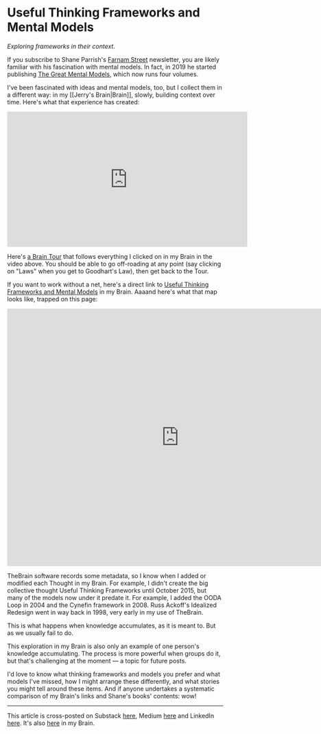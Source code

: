 # Useful Thinking Frameworks and Mental Models
 
*Exploring frameworks in their context.*

If you subscribe to Shane Parrish's [Farnam Street](https://fs.blog/) newsletter, you are likely familiar with his fascination with mental models. In fact, in 2019 he started publishing [The Great Mental Models](https://www.amazon.com/gp/product/B07P79P8ST/jerrymichalskisr), which now runs four volumes. 

I've been fascinated with ideas and mental models, too, but I collect them in a different way: in my [[Jerry's Brain|Brain]], slowly, building context over time. Here's what that experience has created: 

<iframe width="560" height="315" src="https://www.youtube.com/embed/WHquk_s6V-0?si=DSFPF6T2Wuu3TrVE" title="YouTube video player" frameborder="0" allow="accelerometer; autoplay; clipboard-write; encrypted-media; gyroscope; picture-in-picture; web-share" referrerpolicy="strict-origin-when-cross-origin" allowfullscreen></iframe>

Here's [a Brain Tour](https://bra.in/2joa45) that follows everything I clicked on in my Brain in the video above. You should be able to go off-roading at any point (say clicking on "Laws" when you get to Goodhart's Law), then get back to the Tour. 

If you want to work without a net, here's a direct link to [Useful Thinking Frameworks and Mental Models](https://bra.in/8vPM9p) in my Brain. Aaaand here's what that map looks like, trapped on this page: 

<iframe width="800" height="600" src="https://app.thebrain.com/brain/3d80058c-14d8-5361-0b61-a061f89baf87/82b38fb8-2149-0c11-e548-8141d082267e" frameborder="0"></iframe>

TheBrain software records some metadata, so I know when I added or modified each Thought in my Brain. For example, I didn't create the big collective thought Useful Thinking Frameworks until October 2015, but many of the models now under it predate it. For example, I added the OODA Loop in 2004 and the Cynefin framework in 2008. Russ Ackoff's Idealized Redesign went in way back in 1998, very early in my use of TheBrain. 

This is what happens when knowledge accumulates, as it is meant to. But as we usually fail to do. 

This exploration in my Brain is also only an example of one person's knowledge accumulating. The process is more powerful when groups do it, but that's challenging at the moment — a topic for future posts. 

I'd love to know what thinking frameworks and models you prefer and what models I've missed, how I might arrange these differently, and what stories you might tell around these items. And if anyone undertakes a systematic comparison of my Brain's links and Shane's books' contents: wow! 

--- 
This article is cross-posted on Substack [here](), Medium [here]() and LinkedIn [here](). It's also [here](https://bra.in/6pxWwK) in my Brain. 